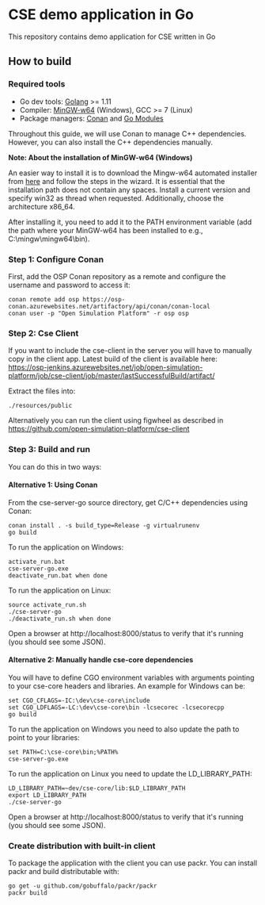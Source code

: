 CSE demo application in Go
==========================

 This repository contains demo application for CSE written in Go


How to build
------------

### Required tools
  * Go dev tools: [Golang](https://golang.org/dl/) >= 1.11
  * Compiler: [MinGW-w64](https://sourceforge.net/projects/mingw-w64/?source=typ_redirect) (Windows), GCC >= 7 (Linux)
  * Package managers: [Conan](https://conan.io/) and [Go Modules](https://github.com/golang/go/wiki/Modules)

Throughout this guide, we will use Conan to manage C++ dependencies. However, you can also install the C++ dependencies manually.

**Note: About the installation of MinGW-w64 (Windows)**

An easier way to install it is to download the Mingw-w64 automated installer from 
[here](https://sourceforge.net/projects/mingw-w64/files/Toolchains%20targetting%20Win32/Personal%20Builds/mingw-builds/installer/mingw-w64-install.exe/download) 
and follow the steps in the wizard. It is essential that the installation path does not contain any spaces. 
Install a current version and specify win32 as thread when requested. Additionally, choose the architecture x86_64.

After installing it, you need to add it to the PATH environment variable (add the path where
your MinGW-w64 has been installed to e.g., C:\mingw\mingw64\bin). 

### Step 1: Configure Conan

First, add the OSP Conan repository as a remote and configure the username and
password to access it:

    conan remote add osp https://osp-conan.azurewebsites.net/artifactory/api/conan/conan-local
    conan user -p "Open Simulation Platform" -r osp osp

### Step 2: Cse Client

If you want to include the cse-client in the server you will have to manually copy in the client app. Latest build of 
the client is available here: https://osp-jenkins.azurewebsites.net/job/open-simulation-platform/job/cse-client/job/master/lastSuccessfulBuild/artifact/

Extract the files into:
    
    ./resources/public
    
Alternatively you can run the client using figwheel as described in https://github.com/open-simulation-platform/cse-client

### Step 3: Build and run

You can do this in two ways:

#### Alternative 1: Using Conan

From the cse-server-go source directory, get C/C++ dependencies using Conan:

    conan install . -s build_type=Release -g virtualrunenv
    go build

To run the application on Windows:
    
    activate_run.bat
    cse-server-go.exe
    deactivate_run.bat when done
    
To run the application on Linux:

    source activate_run.sh
    ./cse-server-go
    ./deactivate_run.sh when done
    
Open a browser at http://localhost:8000/status to verify that it's running (you should see some JSON).

#### Alternative 2: Manually handle cse-core dependencies

You will have to define CGO environment variables with arguments pointing to your cse-core headers and libraries. An 
example for Windows can be:

    set CGO_CFLAGS=-IC:\dev\cse-core\include
    set CGO_LDFLAGS=-LC:\dev\cse-core\bin -lcsecorec -lcsecorecpp
    go build
    
To run the application on Windows you need to also update the path to point to your libraries:
    
    set PATH=C:\cse-core\bin;%PATH%
    cse-server-go.exe
    
To run the application on Linux you need to update the LD_LIBRARY_PATH:
    
    LD_LIBRARY_PATH=~dev/cse-core/lib:$LD_LIBRARY_PATH
    export LD_LIBRARY_PATH
    ./cse-server-go
    
Open a browser at http://localhost:8000/status to verify that it's running (you should see some JSON).
 
### Create distribution with built-in client

To package the application with the client you can use packr. You can install packr and build distributable with:

    go get -u github.com/gobuffalo/packr/packr
    packr build
